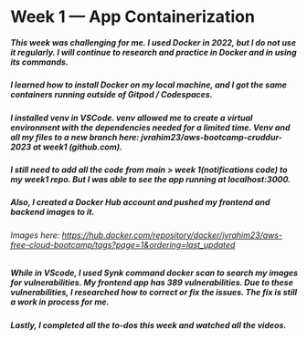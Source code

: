 # Week 1 — App Containerization

##### This week was challenging for me. I used Docker in 2022, but I do not use it regularly. I will continue to research and practice in Docker and in using its commands.
##### I learned how to install Docker on my local machine, and I got the same containers running outside of Gitpod / Codespaces.
##### I installed venv in VSCode. venv allowed me to create a virtual environment with the dependencies needed for a limited time. Venv and all my files to a new branch here: jvrahim23/aws-bootcamp-cruddur-2023 at week1 (github.com).
##### I still need to add all the code from main > week 1(notifications code) to my week1 repo. But I was able to see the app running at localhost:3000.
##### Also, I created a Docker Hub account and pushed my frontend and backend images to it. 
###### Images here: https://hub.docker.com/repository/docker/jvrahim23/aws-free-cloud-bootcamp/tags?page=1&ordering=last_updated
##### While in VScode, I used Synk command docker scan to search my images for vulnerabilities. My frontend app has 389 vulnerabilities. Due to these vulnerabilities, I researched how to correct or fix the issues. The fix is still a work in process for me.
##### Lastly, I completed all the to-dos this week and watched all the videos. 
